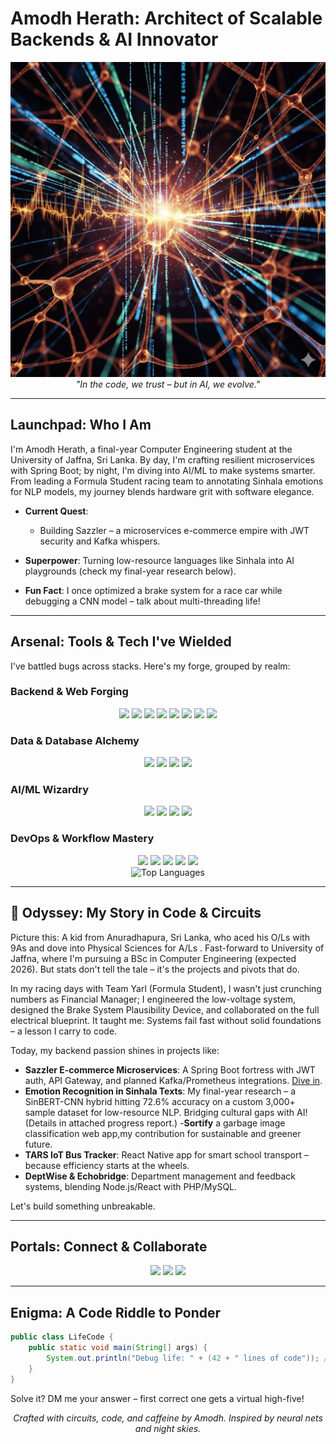 # Amodh Herath: Architect of Scalable Backends & AI Innovator

<div align="center">
  <img src="https://github.com/amodhyh/amodhyh/blob/main/img/codewithNN.png" alt="Custom Banner: Code weaving through neural networks" width="800"/>
</div>

<div align="center">
  <em>"In the code, we trust – but in AI, we evolve."</em>
</div>

---

##  Launchpad: Who I Am

I'm Amodh Herath, a final-year Computer Engineering student at the University of Jaffna, Sri Lanka. By day, I'm crafting resilient microservices with Spring Boot; by night, I'm diving into AI/ML to make systems smarter. From leading a Formula Student racing team to annotating Sinhala emotions for NLP models, my journey blends hardware grit with software elegance.

- **Current Quest**:
  - Building Sazzler – a microservices e-commerce empire with JWT security and Kafka whispers.
     
                    
- **Superpower**: Turning low-resource languages like Sinhala into AI playgrounds (check my final-year research below).
- **Fun Fact**: I once optimized a brake system for a race car while debugging a CNN model – talk about multi-threading life!

---

##  Arsenal: Tools & Tech I've Wielded

I've battled bugs across stacks. Here's my forge, grouped by realm:

### Backend & Web Forging
<div align="center">
  <img src="https://img.shields.io/badge/Java-ED8B00?style=for-the-badge&logo=java&logoColor=white" />
  <img src="https://img.shields.io/badge/Spring-6DB33F?style=for-the-badge&logo=spring&logoColor=white" />
  <img src="https://img.shields.io/badge/Node.js-6DA55F?style=for-the-badge&logo=node.js&logoColor=white" />
  <img src="https://img.shields.io/badge/React-20232A?style=for-the-badge&logo=react&logoColor=61DAFB" />
  <img src="https://img.shields.io/badge/Tailwind_CSS-38B2AC?style=for-the-badge&logo=tailwind-css&logoColor=white" />
  <img src="https://img.shields.io/badge/HTML5-E34F26?style=for-the-badge&logo=html5&logoColor=white" />
  <img src="https://img.shields.io/badge/CSS3-1572B6?style=for-the-badge&logo=css3&logoColor=white" />
  <img src="https://img.shields.io/badge/JavaScript-323330?style=for-the-badge&logo=javascript&logoColor=F7DF1E" />
</div>

### Data & Database Alchemy
<div align="center">
  <img src="https://img.shields.io/badge/MySQL-4479A1?style=for-the-badge&logo=mysql&logoColor=white" />
  <img src="https://img.shields.io/badge/PostgreSQL-316192?style=for-the-badge&logo=postgresql&logoColor=white" />
  <img src="https://img.shields.io/badge/MongoDB-4EA94B?style=for-the-badge&logo=mongodb&logoColor=white" />
  <img src="https://img.shields.io/badge/Oracle-F80000?style=for-the-badge&logo=oracle&logoColor=white" />
</div>

### AI/ML Wizardry
<div align="center">
  <img src="https://img.shields.io/badge/PyTorch-EE4C2C?style=for-the-badge&logo=pytorch&logoColor=white" />
  <img src="https://img.shields.io/badge/Scikit_Learn-F7931E?style=for-the-badge&logo=scikit-learn&logoColor=white" />
  <img src="https://img.shields.io/badge/NumPy-013243?style=for-the-badge&logo=numpy&logoColor=white" />
  <img src="https://img.shields.io/badge/Matplotlib-FFFFFF?style=for-the-badge&logo=matplotlib&logoColor=black" />
</div>

### DevOps & Workflow Mastery
<div align="center">
  <img src="https://img.shields.io/badge/Docker-2496ED?style=for-the-badge&logo=docker&logoColor=white" />
  <img src="https://img.shields.io/badge/Gradle-02303A?style=for-the-badge&logo=gradle&logoColor=white" />
  <img src="https://img.shields.io/badge/Maven-C71A36?style=for-the-badge&logo=apache-maven&logoColor=white" />
  <img src="https://img.shields.io/badge/Jira-0052CC?style=for-the-badge&logo=jira&logoColor=white" />
  <img src="https://img.shields.io/badge/Selenium-43B02A?style=for-the-badge&logo=selenium&logoColor=white" />
</div>

<div align="center">
  <img src="https://github-readme-stats.vercel.app/api/top-langs/?username=amodhyh&layout=compact&theme=radical&hide_border=true" alt="Top Languages" />
</div>

---

## 🌟 Odyssey: My Story in Code & Circuits

Picture this: A kid from Anuradhapura, Sri Lanka, who aced his O/Ls with 9As and dove into Physical Sciences for A/Ls . Fast-forward to University of Jaffna, where I'm pursuing a BSc in Computer Engineering (expected 2026). But stats don't tell the tale – it's the projects and pivots that do.

In my racing days with Team Yarl (Formula Student), I wasn't just crunching numbers as Financial Manager; I engineered the low-voltage system, designed the Brake System Plausibility Device, and collaborated on the full electrical blueprint. It taught me: Systems fail fast without solid foundations – a lesson I carry to code.

Today, my backend passion shines in projects like:
- **Sazzler E-commerce Microservices**: A Spring Boot fortress with JWT auth, API Gateway, and planned Kafka/Prometheus integrations. [Dive in](https://github.com/amodhyh/sazzler).
- **Emotion Recognition in Sinhala Texts**: My final-year research – a SinBERT-CNN hybrid hitting 72.6% accuracy on a custom 3,000+ sample dataset for low-resource NLP. Bridging cultural gaps with AI! (Details in attached progress report.)
-**Sortify**  a garbage image classification web app,my contribution for sustainable and greener future.
- **TARS IoT Bus Tracker**: React Native app for smart school transport – because efficiency starts at the wheels.
- **DeptWise & Echobridge**: Department management and feedback systems, blending Node.js/React with PHP/MySQL.

Let's build something unbreakable.

---

##  Portals: Connect & Collaborate

<div align="center">
  <a href="https://www.linkedin.com/in/yasitha-herath-956748295"><img src="https://img.shields.io/badge/LinkedIn-0077B5?style=for-the-badge&logo=linkedin&logoColor=white" /></a>
  <a href="mailto:amodhwork@gmail.com"><img src="https://img.shields.io/badge/Gmail-D14836?style=for-the-badge&logo=gmail&logoColor=white" /></a>
  <a href="https://github.com/amodhyh"><img src="https://img.shields.io/badge/GitHub-100000?style=for-the-badge&logo=github&logoColor=white" /></a>
</div>

---

##  Enigma: A Code Riddle to Ponder

```java
public class LifeCode {
    public static void main(String[] args) {
        System.out.println("Debug life: " + (42 + " lines of code")); // What's the output? Hint: It's not 42.
    }
}
```

Solve it? DM me your answer – first correct one gets a virtual high-five!

<div align="center">
  <em>Crafted with circuits, code, and caffeine by Amodh. Inspired by neural nets and night skies.</em>
</div>
